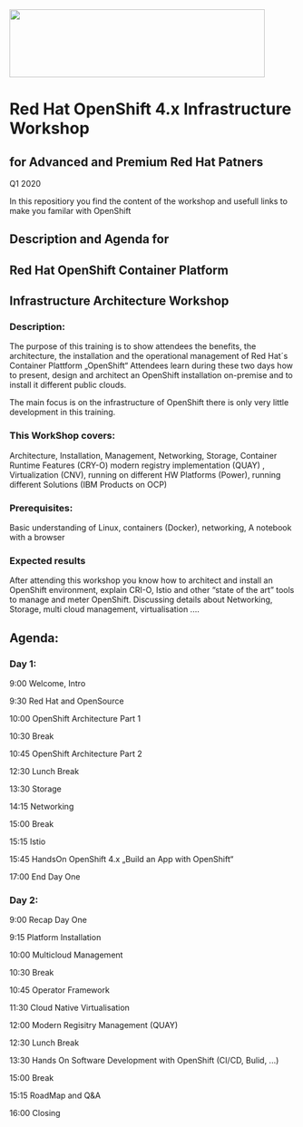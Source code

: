<img src="https://github.com/alfbach/OCPday/blob/master/img.png" width="450" height="120">


# Red Hat OpenShift 4.x Infrastructure Workshop
## for Advanced and Premium Red Hat Patners
Q1 2020

In this repositiory you find the content of the workshop and usefull links to make you familar with OpenShift

## Description and Agenda for
## Red Hat OpenShift Container Platform
## Infrastructure Architecture Workshop

### Description:

The purpose of this training is to show attendees the benefits, the architecture, the installation and the operational management of Red Hat´s Container Plattform „OpenShift“
Attendees learn during these two days how to present, design and architect an OpenShift installation on-premise and to install it different public clouds.

The main focus is on the infrastructure of OpenShift there is only very little development in this training.

### This WorkShop covers:

Architecture, Installation, Management, Networking, Storage, Container Runtime Features (CRY-O) modern registry implementation (QUAY) , Virtualization (CNV), running on different HW Platforms (Power), running different Solutions (IBM Products on OCP)

### Prerequisites:

Basic understanding of Linux, containers (Docker), networking,
A notebook with a browser

### Expected results

After attending this workshop you know how to architect and install an OpenShift environment, explain CRI-O, Istio and other “state of the art” tools to manage and meter OpenShift.
Discussing details about Networking, Storage, multi cloud management, virtualisation ....


## Agenda:

### Day 1:

9:00 Welcome, Intro

9:30 Red Hat and OpenSource

10:00 OpenShift Architecture Part 1

10:30 Break

10:45 OpenShift Architecture Part 2

12:30 Lunch Break

13:30 Storage

14:15 Networking

15:00 Break

15:15 Istio

15:45 HandsOn OpenShift 4.x „Build an App with OpenShift“

17:00 End Day One

### Day 2:

9:00 Recap Day One

9:15 Platform Installation

10:00 Multicloud Management

10:30 Break

10:45 Operator Framework

11:30 Cloud Native Virtualisation

12:00 Modern Regisitry Management (QUAY)

12:30 Lunch Break

13:30 Hands On Software Development with OpenShift (CI/CD, Bulid, ...)

15:00 Break

15:15 RoadMap and Q&A

16:00 Closing

